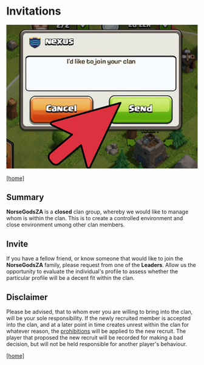 # Invitations

![invite](../assets/invite.jpg)

[[home]](../README.md)

## Summary

**NorseGodsZA** is a **closed** clan group, whereby we would like to manage whom is within the clan. This is to create a controlled environment and close environment umong other clan members.

## Invite

If you have a fellow friend, or know someone that would like to join the **NorseGodsZA** family, please request from one of the **Leaders**. Allow us the opportunity to evaluate the individual's profile to assess whether the particular profile will be a decent fit within the clan.

## Disclaimer

Please be advised, that to whom ever you are willing to bring into the clan, will be your sole responsibility. If the newly recruited member is accepted into the clan, and at a later point in time creates unrest within the clan for whatever reason, the [prohibitions](./rules.md) will be applied to the new recruit. The player that proposed the new recruit will be recorded for making a bad decision, but will not be held responsible for another player's behaviour.

[[home]](../README.md)

